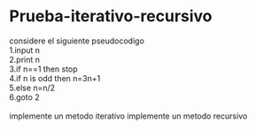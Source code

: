 # Prueba-iterativo-recursivo
considere el siguiente pseudocodigo
<br/>
1.input n<br/>
2.print n<br/>
3.if n==1 then stop<br/>
4.if n is odd then n=3n+1<br/>
5.else n=n/2<br/>
6.goto 2<br/>
<br/>
implemente un metodo iterativo 
implemente un metodo recursivo
